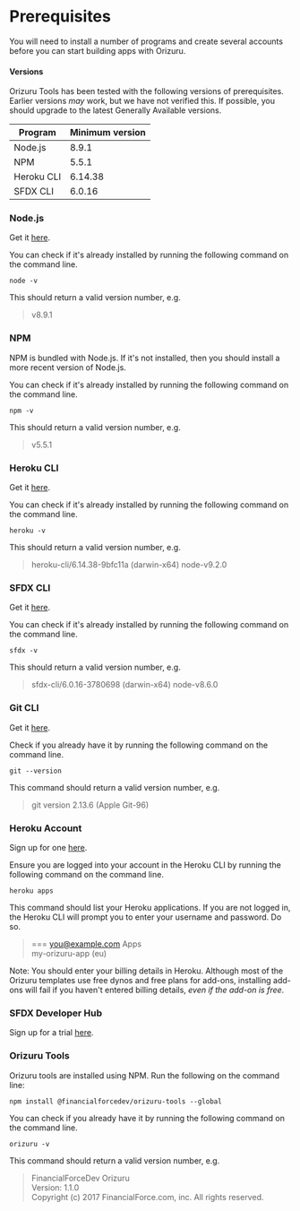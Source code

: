 ---
---

# Prerequisites
You will need to install a number of programs and create several accounts before you can start building apps with Orizuru.

#### Versions
Orizuru Tools has been tested with the following versions of prerequisites. Earlier versions *may* work, but we have not verified this. If possible, you should upgrade to the latest Generally Available versions.

|Program|Minimum version|
|-------|---------------|
|Node.js|8.9.1|
|NPM|5.5.1|
|Heroku CLI|6.14.38|
|SFDX CLI|6.0.16|

### Node.js
Get it [here](https://nodejs.org/en/).

You can check if it's already installed by running the following command on the command line.
```shell
node -v
```
This should return a valid version number, e.g.
> v8.9.1

### NPM
NPM is bundled with Node.js.
If it's not installed, then you should install a more recent version of Node.js.

You can check if it's already installed by running the following command on the command line.
```shell
npm -v
```
This should return a valid version number, e.g.
> v5.5.1

### Heroku CLI
Get it [here](https://devcenter.heroku.com/articles/heroku-cli).

You can check if it's already installed by running the following command on the command line.
```shell
heroku -v
```
This should return a valid version number, e.g.
> heroku-cli/6.14.38-9bfc11a (darwin-x64) node-v9.2.0

### SFDX CLI
Get it [here](https://developer.salesforce.com/tools/sfdxcli).

You can check if it's already installed by running the following command on the command line.
```shell
sfdx -v
```
This should return a valid version number, e.g.
> sfdx-cli/6.0.16-3780698 (darwin-x64) node-v8.6.0

### Git CLI
Get it [here](https://git-scm.com/book/en/v2/Getting-Started-Installing-Git).

Check if you already have it by running the following command on the command line.
```shell
git --version
```
This command should return a valid version number, e.g.
> git version 2.13.6 (Apple Git-96)

### Heroku Account
Sign up for one [here](https://signup.heroku.com/).

Ensure you are logged into your account in the Heroku CLI by running the following command on the command line.
```shell
heroku apps
```
This command should list your Heroku applications.
If you are not logged in, the Heroku CLI will prompt you to enter your username and password. Do so.
> === you@example.com Apps <br>
> my-orizuru-app (eu)

Note: You should enter your billing details in Heroku.
Although most of the Orizuru templates use free dynos and free plans for add-ons, installing add-ons will fail if you haven't entered billing details, *even if the add-on is free*.

### SFDX Developer Hub
Sign up for a trial [here](https://developer.salesforce.com/promotions/orgs/dx-signup).

### Orizuru Tools
Orizuru tools are installed using NPM. Run the following on the command line:
```shell
npm install @financialforcedev/orizuru-tools --global
```

You can check if you already have it by running the following command on the command line.
```shell
orizuru -v
```
This command should return a valid version number, e.g.

> FinancialForceDev Orizuru <br>
> Version: 1.1.0 <br>
> Copyright (c) 2017 FinancialForce.com, inc.  All rights reserved.
